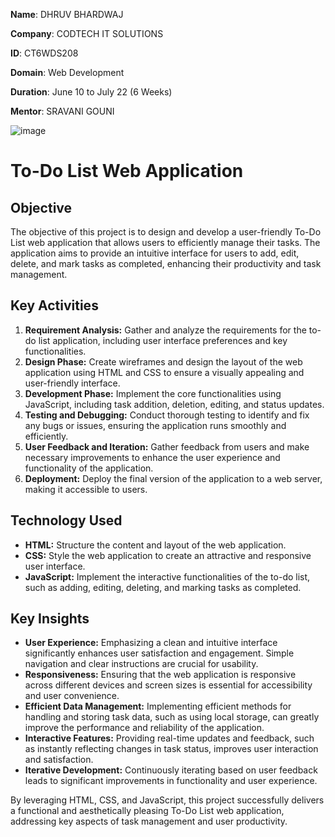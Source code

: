 **Name**: DHRUV BHARDWAJ 

**Company**: CODTECH IT SOLUTIONS 

**ID**: CT6WDS208

**Domain**: Web Development 

**Duration**: June 10 to July 22 (6 Weeks) 

**Mentor**: SRAVANI GOUNI

![image](https://github.com/Dhruv2613/CODTECH-Task1/assets/122954469/3d6ff017-f0ef-484e-8e39-033c00c6be07)

# To-Do List Web Application

## Objective
The objective of this project is to design and develop a user-friendly To-Do List web application that allows users to efficiently manage their tasks. The application aims to provide an intuitive interface for users to add, edit, delete, and mark tasks as completed, enhancing their productivity and task management.

## Key Activities
1. **Requirement Analysis:** Gather and analyze the requirements for the to-do list application, including user interface preferences and key functionalities.
2. **Design Phase:** Create wireframes and design the layout of the web application using HTML and CSS to ensure a visually appealing and user-friendly interface.
3. **Development Phase:** Implement the core functionalities using JavaScript, including task addition, deletion, editing, and status updates.
4. **Testing and Debugging:** Conduct thorough testing to identify and fix any bugs or issues, ensuring the application runs smoothly and efficiently.
5. **User Feedback and Iteration:** Gather feedback from users and make necessary improvements to enhance the user experience and functionality of the application.
6. **Deployment:** Deploy the final version of the application to a web server, making it accessible to users.

## Technology Used
- **HTML:** Structure the content and layout of the web application.
- **CSS:** Style the web application to create an attractive and responsive user interface.
- **JavaScript:** Implement the interactive functionalities of the to-do list, such as adding, editing, deleting, and marking tasks as completed.

## Key Insights
- **User Experience:** Emphasizing a clean and intuitive interface significantly enhances user satisfaction and engagement. Simple navigation and clear instructions are crucial for usability.
- **Responsiveness:** Ensuring that the web application is responsive across different devices and screen sizes is essential for accessibility and user convenience.
- **Efficient Data Management:** Implementing efficient methods for handling and storing task data, such as using local storage, can greatly improve the performance and reliability of the application.
- **Interactive Features:** Providing real-time updates and feedback, such as instantly reflecting changes in task status, improves user interaction and satisfaction.
- **Iterative Development:** Continuously iterating based on user feedback leads to significant improvements in functionality and user experience.

By leveraging HTML, CSS, and JavaScript, this project successfully delivers a functional and aesthetically pleasing To-Do List web application, addressing key aspects of task management and user productivity.







